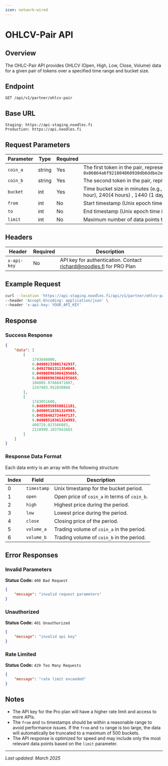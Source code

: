 ```yaml
---
icon: network-wired
---
```

# OHLCV-Pair API

## Overview
The OHLC-Pair API provides OHLCV (Open, High, Low, Close, Volume) data for a given pair of tokens over a specified time range and bucket size.

## Endpoint
```
GET /api/v1/partner/ohlcv-pair
```

## Base URL
```
Staging: https://api-staging.noodles.fi
Production: https://api.noodles.fi
```

## Request Parameters

| Parameter   | Type   | Required | Description |
|------------|--------|----------|-------------|
| `coin_a`   | string | Yes      | The first token in the pair, represented in a specific format. Example: `0x06864a6f921804860930db6ddbe2e16acdf8504495ea7481637a1c8b9a8fe54b::cetus::CETUS` |
| `coin_b`   | string | Yes      | The second token in the pair, represented in a specific format. Example: `0x2::sui::SUI` |
| `bucket`   | int    | Yes      | Time bucket size in minutes (e.g., `60` for 1-hour intervals). Choices are:  1, 5, 15, 60(1 hour), 240(4 hours) , 1440 (1 day) |
| `from`     | int    | No      | Start timestamp (Unix epoch time in seconds). |
| `to`       | int    | No      | End timestamp (Unix epoch time in seconds). Default value: Now() |
| `limit`    | int    | No       | Maximum number of data points to return. Max value: 500, Default value: 500 |

## Headers

| Header         | Required | Description |
|---------------|----------|-------------|
| `x-api-key`   | No     | API key for authentication. Contact richard@noodles.fi for PRO Plan |

## Example Request

```sh
curl --location 'https://api-staging.noodles.fi/api/v1/partner/ohlcv-pair?coin_a=0x06864a6f921804860930db6ddbe2e16acdf8504495ea7481637a1c8b9a8fe54b%3A%3Acetus%3A%3ACETUS&coin_b=0x2%3A%3Asui%3A%3ASUI&bucket=60&from=1717113600&to=1743120000&limit=20' \
--header 'Accept-Encoding: application/json' \
--header 'x-api-key: YOUR_API_KEY'
```

## Response

### Success Response

```json
{
    "data": [
        [
            1743048000,
            0.04908233001742937,
            0.04927861311354048,
            0.049008963864295665,
            0.049008963864295665,
            186885.97466471087,
            2247403.952830868
        ],
        [
            1743051600,
            0.04888959850011181,
            0.04909518361324993,
            0.04856462724447137,
            0.04909518361324993,
            400729.021566083,
            2118999.1037942683
        ]
    ]
}
```

### Response Data Format
Each data entry is an array with the following structure:

| Index | Field     | Description |
|-------|----------|-------------|
| 0     | `timestamp` | Unix timestamp for the bucket period. |
| 1     | `open`       | Open price of `coin_a` in terms of `coin_b`. |
| 2     | `high`       | Highest price during the period. |
| 3     | `low`        | Lowest price during the period. |
| 4     | `close`      | Closing price of the period. |
| 5     | `volume_a`   | Trading volume of `coin_a` in the period. |
| 6     | `volume_b`   | Trading volume of `coin_b` in the period. |

## Error Responses

### Invalid Parameters
**Status Code:** `400 Bad Request`
```json
{
    "message": "invalid request parameters"
}
```

### Unauthorized
**Status Code:** `401 Unauthorized`
```json
{
    "message": "invalid api key"
}
```

### Rate Limited
**Status Code:** `429 Too Many Requests`
```json
{
    "message": "rate limit exceeded"
}
```

## Notes
- The API key for the Pro plan will have a higher rate limit and access to more APIs.
- The `from` and `to` timestamps should be within a reasonable range to avoid performance issues. If the `from` and `to` range is too large, the data will automatically be truncated to a maximum of 500 buckets.
- The API response is optimized for speed and may include only the most relevant data points based on the `limit` parameter.

---

_Last updated: March 2025_

